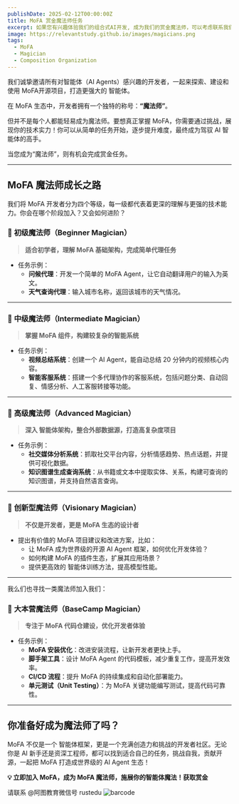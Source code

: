 ```yaml
---
publishDate: 2025-02-12T00:00:00Z
title: MoFA 赏金魔法师任务
excerpt: 如果您有兴趣体验我们的组合式AI开发, 成为我们的赏金魔法师，可以考虑联系我们，做一下魔法师任务。
image: https://relevantstudy.github.io/images/magicians.png
tags:
  - MoFA
  - Magician
  - Composition Organization
---
```


我们诚挚邀请所有对智能体（AI Agents）感兴趣的开发者，一起来探索、建设和使用 MoFA开源项目，打造更强大的 智能体。

在 MoFA 生态中，开发者拥有一个独特的称号：**“魔法师”**。

但并不是每个人都能轻易成为魔法师。要想真正掌握 MoFA，你需要通过挑战，展现你的技术实力！你可以从简单的任务开始，逐步提升难度，最终成为驾驭 AI 智能体的高手。

当您成为“魔法师”，则有机会完成赏金任务。

------

## **MoFA 魔法师成长之路**

我们将 MoFA 开发者分为四个等级，每一级都代表着更深的理解与更强的技术能力。你会在哪个阶段加入？又会如何进阶？

### 🔹 **初级魔法师（Beginner Magician）**

> **适合初学者，理解 MoFA 基础架构，完成简单代理任务**

- 任务示例：
  - **问候代理**：开发一个简单的 MoFA Agent，让它自动翻译用户的输入为英文。
  - **天气查询代理**：输入城市名称，返回该城市的天气情况。

------

### 🔹 **中级魔法师（Intermediate Magician）**

> **掌握 MoFA 组件，构建较复杂的智能系统**

- 任务示例：
  - **视频总结系统**：创建一个 AI Agent，能自动总结 20 分钟内的视频核心内容。
  - **智能客服系统**：搭建一个多代理协作的客服系统，包括问题分类、自动回复、情感分析、人工客服转接等功能。

------

### 🔹 **高级魔法师（Advanced Magician）**

> **深入 智能体架构，整合外部数据源，打造高复杂度项目**

- 任务示例：
  - **社交媒体分析系统**：抓取社交平台内容，分析情感趋势、热点话题，并提供可视化数据。
  - **知识图谱生成查询系统**：从书籍或文本中提取实体、关系，构建可查询的知识图谱，并支持自然语言查询。

------

### 🔹 **创新型魔法师（Visionary Magician）**

> **不仅是开发者，更是 MoFA 生态的设计者**

- 提出有价值的 MoFA 项目建议和改进方案，比如：
  - 让 MoFA 成为世界级的开源 AI Agent 框架，如何优化开发体验？
  - 如何构建 MoFA 的插件生态，扩展其应用场景？
  - 提供更高效的 智能体训练方法，提高模型性能。

------

我么们也寻找一类魔法师加入我们：

### 🔹 **大本营魔法师（BaseCamp Magician）**

> **专注于 MoFA 代码仓建设，优化开发者体验**

- 任务示例：
  - **MoFA 安装优化**：改进安装流程，让新开发者更快上手。
  - **脚手架工具**：设计 MoFA Agent 的代码模板，减少重复工作，提高开发效率。
  - **CI/CD 流程**：提升 MoFA 的持续集成和自动化部署能力。
  - **单元测试（Unit Testing）**：为 MoFA 关键功能编写测试，提高代码可靠性。

------

## **你准备好成为魔法师了吗？**

MoFA 不仅是一个 智能体框架，更是一个充满创造力和挑战的开发者社区。无论你是 AI 新手还是资深工程师，都可以找到适合自己的任务，挑战自我，贡献开源，一起把 MoFA 打造成世界级的 AI Agent 生态！

**💡 立即加入 MoFA，成为 MoFA 魔法师，施展你的智能体魔法！获取赏金**

请联系 @阿图教育微信号 rustedu
![barcode](https://relevantstudy.github.io/images/a-tu-barcode.jpg)

## 